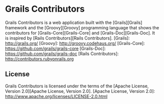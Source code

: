 Grails Contributors
===

Grails Contributors is a web application built with the [Grails][Grails] framework and the [Groovy][Groovy] programming language that shows the contributors for [Grails-Core][Grails-Core] and [Grails-Doc][Grails-Doc]. It is inspired by [Rails Contributors][Rails Contributors].
[Grails]: http://grails.org/
[Groovy]: http://groovy.codehaus.org/
[Grails-Core]: https://github.com/grails/grails-core
[Grails-Doc]: https://github.com/grails/grails-doc
[Rails Contributors]: http://contributors.rubyonrails.org
	
License
---

Grails Contributors is licensed under the terms of the [Apache License, Version 2.0][Apache License, Version 2.0].
[Apache License, Version 2.0]: http://www.apache.org/licenses/LICENSE-2.0.html